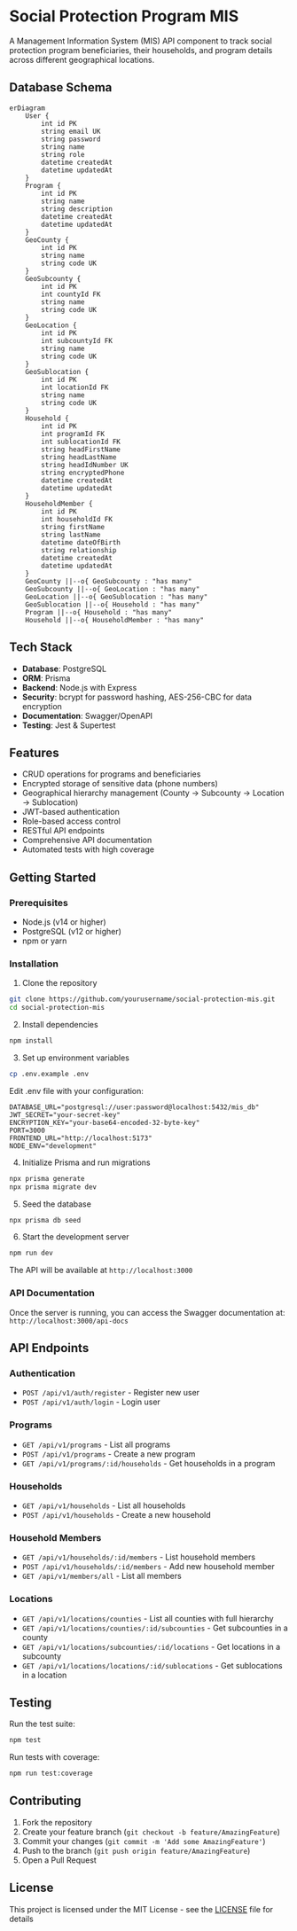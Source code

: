 # Social Protection Program MIS

A Management Information System (MIS) API component to track social protection program beneficiaries, their households, and program details across different geographical locations.

## Database Schema

```mermaid
erDiagram
    User {
        int id PK
        string email UK
        string password
        string name
        string role
        datetime createdAt
        datetime updatedAt
    }
    Program {
        int id PK
        string name
        string description
        datetime createdAt
        datetime updatedAt
    }
    GeoCounty {
        int id PK
        string name
        string code UK
    }
    GeoSubcounty {
        int id PK
        int countyId FK
        string name
        string code UK
    }
    GeoLocation {
        int id PK
        int subcountyId FK
        string name
        string code UK
    }
    GeoSublocation {
        int id PK
        int locationId FK
        string name
        string code UK
    }
    Household {
        int id PK
        int programId FK
        int sublocationId FK
        string headFirstName
        string headLastName
        string headIdNumber UK
        string encryptedPhone
        datetime createdAt
        datetime updatedAt
    }
    HouseholdMember {
        int id PK
        int householdId FK
        string firstName
        string lastName
        datetime dateOfBirth
        string relationship
        datetime createdAt
        datetime updatedAt
    }
    GeoCounty ||--o{ GeoSubcounty : "has many"
    GeoSubcounty ||--o{ GeoLocation : "has many"
    GeoLocation ||--o{ GeoSublocation : "has many"
    GeoSublocation ||--o{ Household : "has many"
    Program ||--o{ Household : "has many"
    Household ||--o{ HouseholdMember : "has many"
```

## Tech Stack

- **Database**: PostgreSQL
- **ORM**: Prisma
- **Backend**: Node.js with Express
- **Security**: bcrypt for password hashing, AES-256-CBC for data encryption
- **Documentation**: Swagger/OpenAPI
- **Testing**: Jest & Supertest

## Features

- CRUD operations for programs and beneficiaries
- Encrypted storage of sensitive data (phone numbers)
- Geographical hierarchy management (County -> Subcounty -> Location -> Sublocation)
- JWT-based authentication
- Role-based access control
- RESTful API endpoints
- Comprehensive API documentation
- Automated tests with high coverage

## Getting Started

### Prerequisites

- Node.js (v14 or higher)
- PostgreSQL (v12 or higher)
- npm or yarn

### Installation

1. Clone the repository
```bash
git clone https://github.com/yourusername/social-protection-mis.git
cd social-protection-mis
```

2. Install dependencies
```bash
npm install
```

3. Set up environment variables
```bash
cp .env.example .env
```

Edit .env file with your configuration:
```env
DATABASE_URL="postgresql://user:password@localhost:5432/mis_db"
JWT_SECRET="your-secret-key"
ENCRYPTION_KEY="your-base64-encoded-32-byte-key"
PORT=3000
FRONTEND_URL="http://localhost:5173"
NODE_ENV="development"
```

4. Initialize Prisma and run migrations
```bash
npx prisma generate
npx prisma migrate dev
```

5. Seed the database
```bash
npx prisma db seed
```

6. Start the development server
```bash
npm run dev
```

The API will be available at `http://localhost:3000`

### API Documentation

Once the server is running, you can access the Swagger documentation at:
`http://localhost:3000/api-docs`

## API Endpoints

### Authentication
- `POST /api/v1/auth/register` - Register new user
- `POST /api/v1/auth/login` - Login user

### Programs
- `GET /api/v1/programs` - List all programs
- `POST /api/v1/programs` - Create a new program
- `GET /api/v1/programs/:id/households` - Get households in a program

### Households
- `GET /api/v1/households` - List all households
- `POST /api/v1/households` - Create a new household

### Household Members
- `GET /api/v1/households/:id/members` - List household members
- `POST /api/v1/households/:id/members` - Add new household member
- `GET /api/v1/members/all` - List all members

### Locations
- `GET /api/v1/locations/counties` - List all counties with full hierarchy
- `GET /api/v1/locations/counties/:id/subcounties` - Get subcounties in a county
- `GET /api/v1/locations/subcounties/:id/locations` - Get locations in a subcounty
- `GET /api/v1/locations/locations/:id/sublocations` - Get sublocations in a location

## Testing

Run the test suite:
```bash
npm test
```

Run tests with coverage:
```bash
npm run test:coverage
```

## Contributing

1. Fork the repository
2. Create your feature branch (`git checkout -b feature/AmazingFeature`)
3. Commit your changes (`git commit -m 'Add some AmazingFeature'`)
4. Push to the branch (`git push origin feature/AmazingFeature`)
5. Open a Pull Request

## License

This project is licensed under the MIT License - see the [LICENSE](LICENSE) file for details